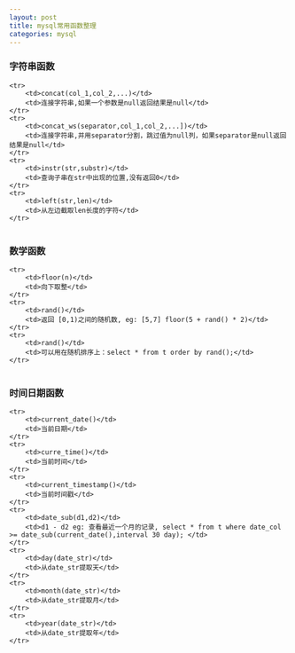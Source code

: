 ```yaml
---
layout: post
title: mysql常用函数整理
categories: mysql
---
```


### 字符串函数  

<table class="table table-hover table-striped table-bordered">
	
	<tr>
		<td>concat(col_1,col_2,...)</td>
		<td>连接字符串,如果一个参数是null返回结果是null</td>
	</tr>
	<tr>
		<td>concat_ws(separator,col_1,col_2,...])</td>
		<td>连接字符串,并用separator分割，跳过值为null列，如果separator是null返回结果是null</td>
	</tr>
	<tr>
		<td>instr(str,substr)</td>
		<td>查询子串在str中出现的位置,没有返回0</td>
	</tr>
	<tr>
		<td>left(str,len)</td>
		<td>从左边截取len长度的字符</td>
	</tr>

</table>


### 数学函数  

<table class="table table-hover table-striped table-bordered">
	
	<tr>
		<td>floor(n)</td>
		<td>向下取整</td>
	</tr>
	<tr>
		<td>rand()</td>
		<td>返回 [0,1)之间的随机数, eg: [5,7] floor(5 + rand() * 2)</td>
	</tr>
	<tr>
		<td>rand()</td>
		<td>可以用在随机排序上：select * from t order by rand();</td>
	</tr>

</table>


### 时间日期函数  


<table class="table table-hover table-striped table-bordered">
	
	<tr>
		<td>current_date()</td>
		<td>当前日期</td>
	</tr>
	<tr>
		<td>curre_time()</td>
		<td>当前时间</td>
	</tr>
	<tr>
		<td>current_timestamp()</td>
		<td>当前时间戳</td>
	</tr>
	<tr>
		<td>date_sub(d1,d2)</td>
		<td>d1 - d2 eg: 查看最近一个月的记录, select * from t where date_col >= date_sub(current_date(),interval 30 day); </td>
	</tr>
	<tr>
		<td>day(date_str)</td>
		<td>从date_str提取天</td>
	</tr>
	<tr>
		<td>month(date_str)</td>
		<td>从date_str提取月</td>
	</tr>
	<tr>
		<td>year(date_str)</td>
		<td>从date_str提取年</td>
	</tr>
</table>

